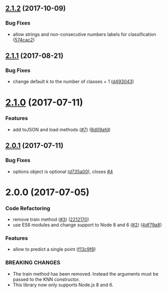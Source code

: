 <a name="2.1.2"></a>
## [2.1.2](https://github.com/mljs/knn/compare/v2.1.1...v2.1.2) (2017-10-09)


### Bug Fixes

* allow strings and non-consecutive numbers labels for classification ([574cac2](https://github.com/mljs/knn/commit/574cac2))



<a name="2.1.1"></a>
## [2.1.1](https://github.com/mljs/knn/compare/v2.1.0...v2.1.1) (2017-08-21)


### Bug Fixes

* change default k to the number of classes + 1 ([d493043](https://github.com/mljs/knn/commit/d493043))



<a name="2.1.0"></a>
# [2.1.0](https://github.com/mljs/knn/compare/v2.0.1...v2.1.0) (2017-07-11)


### Features

* add toJSON and load methods ([#7](https://github.com/mljs/knn/issues/7)) ([8d09afd](https://github.com/mljs/knn/commit/8d09afd))



<a name="2.0.1"></a>
## [2.0.1](https://github.com/mljs/knn/compare/v2.0.0...v2.0.1) (2017-07-11)


### Bug Fixes

* options object is optional ([d735a00](https://github.com/mljs/knn/commit/d735a00)), closes [#4](https://github.com/mljs/knn/issues/4)



<a name="2.0.0"></a>
# 2.0.0 (2017-07-05)


### Code Refactoring

* remove train method ([#3](https://github.com/mljs/knn/issues/3)) ([2212170](https://github.com/mljs/knn/commit/2212170))
* use ES6 modules and change support to Node 8 and 6 ([#2](https://github.com/mljs/knn/issues/2)) ([4df79a8](https://github.com/mljs/knn/commit/4df79a8))

### Features

* allow to predict a single point ([f13c9f8](https://github.com/mljs/knn/commit/f13c9f8))

### BREAKING CHANGES

* The train method has been removed. Instead the arguments must be passed to the KNN constructor.
* This library now only supports Node.js 8 and 6.
